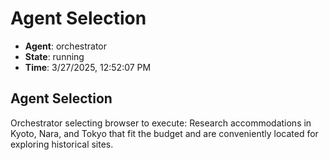 # Agent Selection

- **Agent**: orchestrator
- **State**: running
- **Time**: 3/27/2025, 12:52:07 PM

## Agent Selection

Orchestrator selecting browser to execute: Research accommodations in Kyoto, Nara, and Tokyo that fit the budget and are conveniently located for exploring historical sites.

